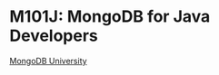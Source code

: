 # M101J: MongoDB for Java Developers

[MongoDB University][mongodb-university-site]

[mongodb-university-site]: <https://university.mongodb.com/courses/M101J/about>